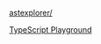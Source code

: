 [astexplorer/](https://astexplorer.net/)

[TypeScript Playground ](https://www.typescriptlang.org/play?ts=4.5.0-beta)

